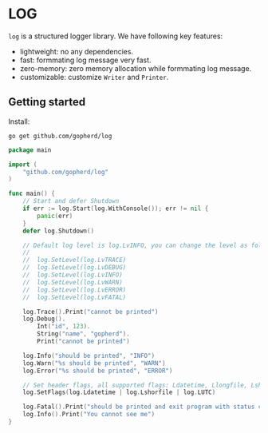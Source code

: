 LOG
===

`log` is a structured logger library. We have following key features:

+ lightweight: no any dependencies.
+ fast: formmating log message very fast.
+ zero-memory: zero memory allocation while formmating log message.
+ customizable: customize `Writer` and `Printer`.

Getting started
---------------

Install:

```
go get github.com/gopherd/log
```

```go
package main

import (
	"github.com/gopherd/log"
)

func main() {
	// Start and defer Shutdown
	if err := log.Start(log.WithConsole()); err != nil {
		panic(err)
	}
	defer log.Shutdown()

	// Default log level is log.LvINFO, you can change the level as following:
	//
	//	log.SetLevel(log.LvTRACE)
	// 	log.SetLevel(log.LvDEBUG)
	// 	log.SetLevel(log.LvINFO)
	// 	log.SetLevel(log.LvWARN)
	// 	log.SetLevel(log.LvERROR)
	// 	log.SetLevel(log.LvFATAL)

	log.Trace().Print("cannot be printed")
	log.Debug().
		Int("id", 123).
		String("name", "gopherd").
		Print("cannot be printed")

	log.Info("should be printed", "INFO")
	log.Warn("%s should be printed", "WARN")
	log.Error("%s should be printed", "ERROR")

	// Set header flags, all supported flags: Ldatetime, Llongfile, Lshortfile, LUTC
	log.SetFlags(log.Ldatetime | log.Lshorfile | log.LUTC)

	log.Fatal().Print("should be printed and exit program with status code 1")
	log.Info().Print("You cannot see me")
}
```
